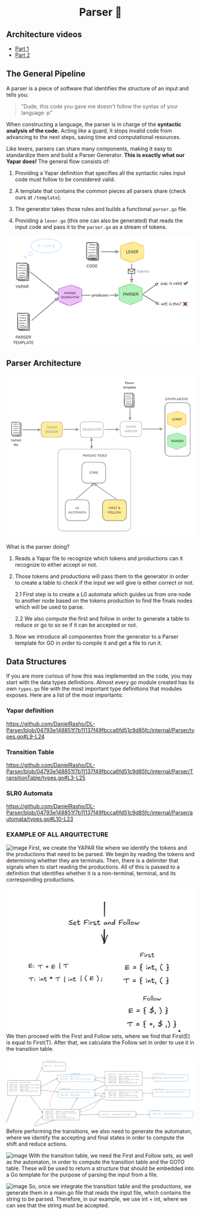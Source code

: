 <h1 align="center">Parser 🚀</h1>

## Architecture videos
- [Part 1](https://youtu.be/WDLBOrFDXdQ)
- [Part 2](https://www.youtube.com/watch?v=fDSfsjr2_4I)


## The General Pipeline
A parser is a piece of software that identifies the structure of an input and tells you:

> "Dude, this code you gave me doesn't follow the syntax of your language :p"

When constructing a language, the parser is in charge of the **syntactic analysis of the code.** Acting like a guard, it stops invalid code from advancing to the next steps, saving time and computational resources.

Like lexers, parsers can share many components, making it easy to standardize them and build a Parser Generator. **This is exactly what our Yapar does!** The general flow consists of:

1. Providing a Yapar definition that specifies all the syntactic rules input code must follow to be considered valid.

2. A template that contains the common pieces all parsers share (check ours at `/template`).

3. The generator takes those rules and builds a functional `parser.go` file.

4. Providing a `lexer.go` (this one can also be generated) that reads the input code and pass it to the `parser.go` as a stream of tokens.

![](./../../pictures/parserPipeline.png)


## Parser Architecture


![](./../../pictures/parserArchitecture.png)

What is the parser doing?

1. Reads a Yapar file to recognize which tokens and productions can it recognize to either accept or not. 

2.  Those tokens and productions will pass them to the generator in order to create a table to check if the input we will give is either correct or not.  

    2.1 First step is to create a L0 automata which guides us from one node to another node based on the tokens production to find the finals nodes which will be used to parse. 

    2.2 We also compute the first and follow in order to generate a table to reduce or go to so se if it can be accepted or not. 

3. Now we introduce all componentes from the generator to a Parser template for GO in order to compile it and get a file to run it. 


## Data Structures

If you are more curious of how this was implemented on the code, you may start with the data types definitions. Almost every go module created has its own `types.go` file with the most important type definitions that modules exposes. Here are a list of the most importants:

### Yapar definition
https://github.com/DanielRasho/DL-Parser/blob/04793e148851f7b11137f49fbcca6fd51c9d85fc/internal/Parser/types.go#L9-L24

### Transition Table

https://github.com/DanielRasho/DL-Parser/blob/04793e148851f7b11137f49fbcca6fd51c9d85fc/internal/Parser/TransitionTable/types.go#L3-L25

### SLR0 Automata

https://github.com/DanielRasho/DL-Parser/blob/04793e148851f7b11137f49fbcca6fd51c9d85fc/internal/Parser/automata/types.go#L10-L23

### EXAMPLE OF ALL ARQUITECTURE
![image](https://github.com/user-attachments/assets/f75813fe-cb3a-46b8-a7d0-85f5e71a192b)
First, we create the YAPAR file where we identify the tokens and the productions that need to be parsed. We begin by reading the tokens and determining whether they are terminals. Then, there is a delimiter that signals when to start reading the productions. All of this is passed to a definition that identifies whether it is a non-terminal, terminal, and its corresponding productions.

![image](https://github.com/DanielRasho/DL-Parser/blob/main/pictures/First_Follow.png)
We then proceed with the First and Follow sets, where we find that First(E) is equal to First(T). After that, we calculate the Follow set in order to use it in the transition table.

![image](https://github.com/DanielRasho/DL-Parser/blob/main/pictures/Automata.png)
Before performing the transitions, we also need to generate the automaton, where we identify the accepting and final states in order to compute the shift and reduce actions.

![image](https://github.com/user-attachments/assets/dbf329d0-e132-4a36-a4e5-cb23d5669668)
With the transition table, we need the First and Follow sets, as well as the automaton, in order to compute the transition table and the GOTO table. These will be used to return a structure that should be embedded into a Go template for the purpose of parsing the input from a file.

![image](https://github.com/user-attachments/assets/b6460113-f9c8-4bc6-90f6-dd85c9ea5709)
So, once we integrate the transition table and the productions, we generate them in a main.go file that reads the input file, which contains the string to be parsed. Therefore, in our example, we use int + int, where we can see that the string must be accepted.



